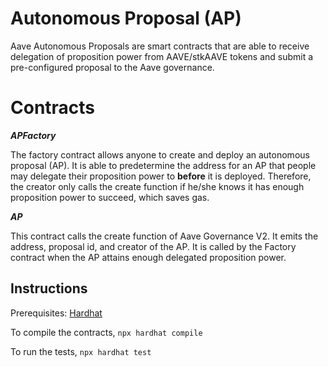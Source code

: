 # Autonomous Proposal (AP)

Aave Autonomous Proposals are smart contracts that are able to receive 
delegation of proposition power from AAVE/stkAAVE tokens and submit a 
pre-configured proposal to the Aave governance.

# Contracts

_**APFactory**_

The factory contract allows anyone to create and deploy an autonomous proposal (AP). It is able to predetermine the address for an AP that people may delegate their proposition power to **before** it is deployed. Therefore, the creator only calls the create function if he/she knows it has enough proposition power to succeed, which saves gas.

_**AP**_

This contract calls the create function of Aave Governance V2. It emits the address, proposal id, and creator of the AP. It is called by the Factory contract when the AP attains enough delegated proposition power. 

## Instructions
Prerequisites: [Hardhat](https://hardhat.org/)

To compile the contracts, `npx hardhat compile`

To run the tests, `npx hardhat test`